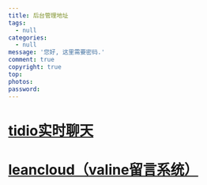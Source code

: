 ```yaml
---
title: 后台管理地址
tags:
  - null
categories:
  - null
message: '您好, 这里需要密码.'
comment: true
copyright: true
top:
photos:
password:
---
```

# [tidio实时聊天](https://www.tidio.com/panel/)

# [leancloud（valine留言系统）](https://leancloud.cn/dashboard/)